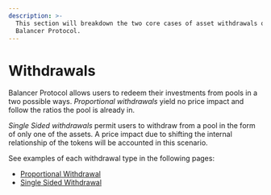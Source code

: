 ```yaml
---
description: >-
  This section will breakdown the two core cases of asset withdrawals on
  Balancer Protocol.
---
```


# Withdrawals

Balancer Protocol allows users to redeem their investments from pools in a two possible ways. _Proportional withdrawals_ yield no price impact and follow the ratios the pool is already in.&#x20;

_Single Sided withdrawals_ permit users to withdraw from a pool in the form of only one of the assets. A price impact due to shifting the internal relationship of the tokens will be accounted in this scenario.&#x20;

See examples of each withdrawal type in the following pages:

* [Proportional Withdrawal](proportional-withdrawals/)
* [Single Sided Withdrawal](singled-sided-withdrawals/)
